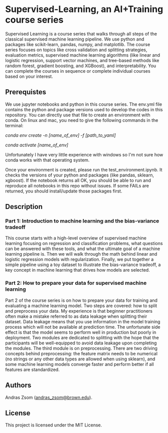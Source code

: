 # Supervised-Learning, an AI+Training course series

Supervised Learning is a course series that walks through all steps of the classical supervised machine learning pipeline. We use python and packages like scikit-learn, pandas, numpy, and matplotlib. The course series focuses on topics like cross validation and splitting strategies, evaluation metrics, supervised machine learning algorithms (like linear and logistic regression, support vector machines, and tree-based methods like random forest, gradient boosting, and XGBoost), and interpretability. You can complete the courses in sequence or complete individual courses based on your interest. 

## Prerequistes

We use jupyter notebooks and python in this course series. The env.yml file contains the python and package versions used to develop the codes in this repository. You can directly use that file to create an environment with conda. On linux and mac, you need to give the following commands in the terminal:

*conda env create -n [name_of_env] -f [path_to_yaml]*

*conda activate [name_of_env]*

Unfortunately I have very little experience with windows so I'm not sure how conda works with that operating system.

Once your environment is created, please run the test_environment.ipynb. It checks the versions of your python and packages (like pandas, sklearn, xgboost). If the notebook returns all OK, you should be able to run and reproduce all notebooks in this repo without issues. If some FAILs are returned, you should install/update those packages first. 

## Description

### Part 1: Introduction to machine learning and the bias-variance tradeoff
This course starts with a high-level overview of supervised machine learning focusing on regression and classification problems, what questions can be answered with these tools, and what the ultimate goal of a machine learning pipeline is. Then we will walk through the math behind linear and logistic regression models with regularization. Finally, we put together a simple pipeline using a toy dataset to illustrate the bias-variance tradeoff, a key concept in machine learning that drives how models are selected.

### Part 2: How to prepare your data for supervised machine learning
Part 2 of the course series is on how to prepare your data for training and evaluating a machine learning model. Two steps are covered: how to split and preprocess your data. My experience is that beginner practitioners often make a mistake referred to as data leakage when splitting their dataset. Data leakage means that you use information in the model training process which will not be available at prediction time. The unfortunate side effect is that the model seems to perform well in production but poorly in deployment. Two modules are dedicated to splitting with the hope that the participants will be well-equipped to avoid data leakage upon completing the modules. The third module is on preprocessing. There are two driving concepts behind preprocessing: the feature matrix needs to be numerical (no strings or any other data types are allowed when using sklearn), and some machine learning models converge faster and perform better if all features are standardized. 

## Authors

Andras Zsom (andras_zsom@brown.edu).

## License

This project is licensed under the MIT License.
